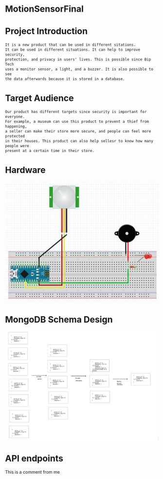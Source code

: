 # MotionSensorFinal
# Project Introduction
    It is a new product that can be used in different sitations.
    It can be used in different situations. It can help to improve security, 
    protection, and privacy in users' lives. This is possible since Bip Tech 
    uses a monitor sensor, a light, and a buzzer. It is also possible to see 
    the data afterwards because it is stored in a database.

# Target Audience
    Our product has different targets since security is important for everyone.
    For example, a museum can use this product to prevent a thief from happening,
    a seller can make their store more secure, and people can feel more protected
    in their houses. This product can also help sellesr to know how many people were
    present at a certain time in their store.

# Hardware
![img_4.png](img_4.png)

# MongoDB Schema Design
![img_5.png](img_5.png)

# API endpoints



This is a comment from me